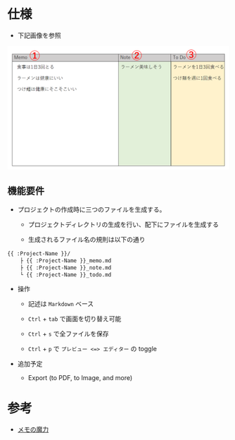 # 仕様

- 下記画像を参照

![Requirement](./memoma.PNG)

## 機能要件

- プロジェクトの作成時に三つのファイルを生成する。

    - プロジェクトディレクトリの生成を行い、配下にファイルを生成する

    - 生成されるファイル名の規則は以下の通り

```
{{ :Project-Name }}/
    ├ {{ :Project-Name }}_memo.md
    ├ {{ :Project-Name }}_note.md
    └ {{ :Project-Name }}_todo.md
```

- 操作

    - 記述は `Markdown` ベース

    - `Ctrl` + `tab` で画面を切り替え可能

    - `Ctrl` + `s` で全ファイルを保存

    - `Ctrl` + `p` で `プレビュー <=> エディター` の toggle

- 追加予定

    - Export (to PDF, to Image, and more)

# 参考

- [メモの魔力](https://www.amazon.co.jp/dp/4344034082)

